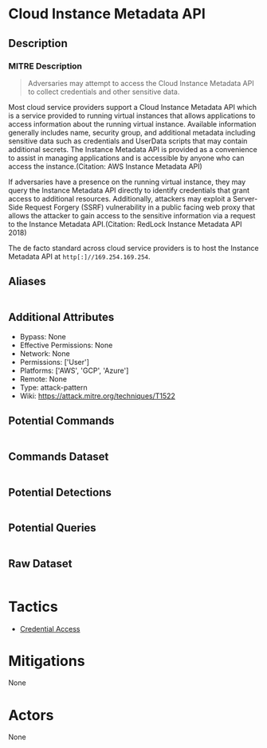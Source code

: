 
# Cloud Instance Metadata API

## Description

### MITRE Description

> Adversaries may attempt to access the Cloud Instance Metadata API to collect credentials and other sensitive data.

Most cloud service providers support a Cloud Instance Metadata API which is a service provided to running virtual instances that allows applications to access information about the running virtual instance. Available information generally includes name, security group, and additional metadata including sensitive data such as credentials and UserData scripts that may contain additional secrets. The Instance Metadata API is provided as a convenience to assist in managing applications and is accessible by anyone who can access the instance.(Citation: AWS Instance Metadata API)

If adversaries have a presence on the running virtual instance, they may query the Instance Metadata API directly to identify credentials that grant access to additional resources. Additionally, attackers may exploit a Server-Side Request Forgery (SSRF) vulnerability in a public facing web proxy that allows the attacker to gain access to the sensitive information via a request to the Instance Metadata API.(Citation: RedLock Instance Metadata API 2018)

The de facto standard across cloud service providers is to host the Instance Metadata API at <code>http[:]//169.254.169.254</code>.


## Aliases

```

```

## Additional Attributes

* Bypass: None
* Effective Permissions: None
* Network: None
* Permissions: ['User']
* Platforms: ['AWS', 'GCP', 'Azure']
* Remote: None
* Type: attack-pattern
* Wiki: https://attack.mitre.org/techniques/T1522

## Potential Commands

```

```

## Commands Dataset

```

```

## Potential Detections

```json

```

## Potential Queries

```json

```

## Raw Dataset

```json

```

# Tactics


* [Credential Access](../tactics/Credential-Access.md)


# Mitigations

None

# Actors

None
